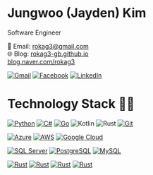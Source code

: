 # Jungwoo (Jayden) Kim

Software Engineer

📧 Email: rokag3@gmail.com  
🌐 Blog: [rokag3-gb.github.io](https://rokag3-gb.github.io) <br>
[blog.naver.com/rokag3](https://blog.naver.com/rokag3) <br>
<!--[velog.io/@garlicbread](https://velog.io/@garlicbread)-->

[![Gmail](https://img.shields.io/badge/Gmail-EA4335?logo=gmail&logoColor=white)](mailto:rokag3@gmail.com)
[![Facebook](https://img.shields.io/badge/Facebook-1877F2?logo=facebook&logoColor=white)](https://www.facebook.com/jungwoo.kim1230/)
[![LinkedIn](https://img.shields.io/badge/LinkedIn-0A66C2?logo=linkedin&logoColor=white)](https://www.linkedin.com/in/dev-jungwookim/)

# Technology Stack 👨‍💻 
[![Python](https://img.shields.io/badge/-Python-%233776AB?style=flat&logo=Python&logoColor=white)]([https://cloud.google.com/](https://img.shields.io/badge/-Python-%233776AB?style=flat&logo=Python&logoColor=white))
[![C#](https://img.shields.io/badge/C%23-239120?logo=csharp&logoColor=white)](https://learn.microsoft.com/dotnet/csharp/)
[![Go](https://img.shields.io/badge/Go-00ADD8?logo=go&logoColor=white)](https://go.dev/)
![Kotlin](https://img.shields.io/badge/Kotlin-7F52FF?logo=kotlin&logoColor=white)
![Rust](https://img.shields.io/badge/Rust-black?logo=rust&logoColor=white)
[![Git](https://img.shields.io/badge/Git-F05032?logo=git&logoColor=white)](https://git-scm.com/)

[![Azure](https://img.shields.io/badge/Azure-0078D4?logo=microsoftazure&logoColor=white)](https://azure.microsoft.com/)
[![AWS](https://img.shields.io/badge/AWS-232F3E?logo=amazonaws&logoColor=white)](https://aws.amazon.com/)
[![Google Cloud](https://img.shields.io/badge/Google%20Cloud-4285F4?logo=googlecloud&logoColor=white)](https://cloud.google.com/)

[![SQL Server](https://img.shields.io/badge/SQL%20Server-CC2927?logo=microsoftsqlserver&logoColor=white)](https://www.microsoft.com/sql-server)
[![PostgreSQL](https://img.shields.io/badge/PostgreSQL-4169E1?logo=postgresql&logoColor=white)](https://www.postgresql.org/)
[![MySQL](https://img.shields.io/badge/MySQL-4479A1?logo=mysql&logoColor=white)](https://www.mysql.com/)

[![Rust](https://img.shields.io/badge/Rust-DEA584?logo=rust&logoColor=black)](https://www.rust-lang.org/)
[![Rust](https://img.shields.io/badge/Rust-EEEEEE?logo=rust&logoColor=black)](https://www.rust-lang.org/)
[![Rust](https://img.shields.io/badge/Rust-F74C00?logo=rust&logoColor=white)](https://www.rust-lang.org/)
[![Rust](https://img.shields.io/badge/Rust-F5F5F5?logo=rust&logoColor=black)](https://www.rust-lang.org/)

<!--
# Learning 🌱
![](https://img.shields.io/badge/Golang-white?style=flat&logo=Go&logoColor=skyblue)
![](https://img.shields.io/badge/-Amazon%20AWS-%23232F3E?style=flat&logo=Amazon-AWS&logoColor=white)
-->

<!--![](https://img.shields.io/badge/-JavaScript-%23F7DF1E?style=flat-square&logo=JavaScript&logoColor=black)-->
<!--![](https://img.shields.io/badge/-Elasticsearch-%23005571?style=flat-square&logo=Elasticsearch&logoColor=white)-->
<!--![](https://img.shields.io/badge/-Go-%2300ADD8?style=flat-square&logo=Go&logoColor=white)-->

<!--[![github stats](https://github-readme-stats.vercel.app/api?username=rokag3-gb&show_icons=true&theme=default)](https://github.com/anuraghazra/github-readme-stats)-->
<!--[![github stats](https://github-readme-stats.vercel.app/api?username=rokag3-gb&show_icons=true&theme=vue)](https://github.com/anuraghazra/github-readme-stats)-->
<!--[![github stats](https://github-readme-stats.vercel.app/api?username=rokag3-gb&show_icons=true&theme=vue-dark)](https://github.com/anuraghazra/github-readme-stats)-->
<!--[![github stats](https://github-readme-stats.vercel.app/api?username=rokag3-gb&show_icons=true&theme=graywhite)](https://github.com/anuraghazra/github-readme-stats)-->
<!--[![github stats](https://github-readme-stats.vercel.app/api?username=rokag3-gb&show_icons=true&theme=react)](https://github.com/anuraghazra/github-readme-stats)-->
<!--[![github stats](https://github-readme-stats.vercel.app/api?username=rokag3-gb&show_icons=true&theme=slateorange)](https://github.com/anuraghazra/github-readme-stats)--><!-- -->
<!--[![github stats](https://github-readme-stats.vercel.app/api?username=rokag3-gb&show_icons=true&theme=buefy)](https://github.com/anuraghazra/github-readme-stats)-->
<!--[![github stats](https://github-readme-stats.vercel.app/api?username=rokag3-gb&show_icons=true&theme=algolia)](https://github.com/anuraghazra/github-readme-stats)-->
<!--[![github stats](https://github-readme-stats.vercel.app/api?username=rokag3-gb&show_icons=true&theme=chartreuse-dark)](https://github.com/anuraghazra/github-readme-stats)-->

<!--
[![Top Languages Card](https://github-readme-stats.vercel.app/api/top-langs/?username=rokag3-gb)](https://github.com/anuraghazra/github-readme-stats)

https://github-readme-stats.vercel.app/api/top-langs/?username=rokag3-gb&langs_count=8
https://github-readme-stats.vercel.app/api/top-langs/?username=rokag3-gb&layout=compact

[![Repo: rokag3-gb](https://github-readme-stats.vercel.app/api/pin/?username=rokag3-gb&repo=rokag3-gb)](https://github.com/anuraghazra/github-readme-stats)
[![Repo: mate365.github.io](https://github-readme-stats.vercel.app/api/pin/?username=rokag3-gb&repo=mate365.github.io)](https://github.com/anuraghazra/github-readme-stats)
[![Repo: FFmpeg_1](https://github-readme-stats.vercel.app/api/pin/?username=rokag3-gb&repo=FFmpeg_1)](https://github.com/anuraghazra/github-readme-stats)
[![Repo: DevOpsKoreaHOL](https://github-readme-stats.vercel.app/api/pin/?username=rokag3-gb&repo=DevOpsKoreaHOL)](https://github.com/anuraghazra/github-readme-stats)
[![Repo: gcp_speech_api](https://github-readme-stats.vercel.app/api/pin/?username=rokag3-gb&repo=gcp_speech_api)](https://github.com/anuraghazra/github-readme-stats)
-->

<!--
**rokag3-gb/rokag3-gb** is a ✨ _special_ ✨ repository because its `README.md` (this file) appears on your GitHub profile.
Here are some ideas to get you started:
- 🔭 I’m currently working on ...
- 🌱 I’m currently learning ...
- 👯 I’m looking to collaborate on ...
- 🤔 I’m looking for help with ...
- 💬 Ask me about ...
- 📫 How to reach me: ...
- 😄 Pronouns: ...
- ⚡ Fun fact: ...
-->

